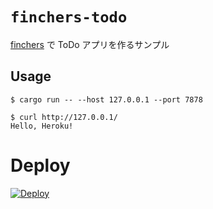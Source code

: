 # `finchers-todo`

[finchers] で ToDo アプリを作るサンプル

[finchers]: https://github.com/finchers-rs/finchers

## Usage

```command
$ cargo run -- --host 127.0.0.1 --port 7878
```

```command
$ curl http://127.0.0.1/
Hello, Heroku!
```

# Deploy

[![Deploy](https://www.herokucdn.com/deploy/button.png)](https://heroku.com/deploy)
